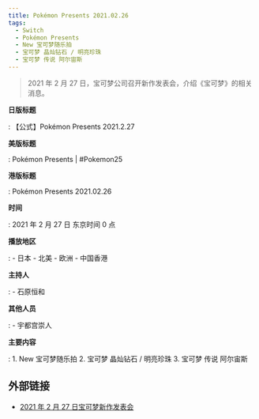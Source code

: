 ```yaml
---
title: Pokémon Presents 2021.02.26
tags:
  - Switch
  - Pokémon Presents
  - New 宝可梦随乐拍
  - 宝可梦 晶灿钻石 / 明亮珍珠
  - 宝可梦 传说 阿尔宙斯
---
```


> 2021 年 2 月 27 日，宝可梦公司召开新作发表会，介绍《宝可梦》的相关消息。

**日版标题**

:   【公式】Pokémon Presents 2021.2.27

**美版标题**

:   Pokémon Presents | #Pokemon25

**港版标题**

:   Pokémon Presents 2021.02.26

**时间**

:   2021 年 2 月 27 日 东京时间 0 点

**播放地区**

:   - 日本
    - 北美
    - 欧洲
    - 中国香港

**主持人**

:   - 石原恒和

**其他人员**

:   - 宇都宫崇人

**主要内容**

:   1. New 宝可梦随乐拍
    2. 宝可梦 晶灿钻石 / 明亮珍珠
    3. 宝可梦 传说 阿尔宙斯

## 外部链接

- [2021 年 2 月 27 日宝可梦新作发表会](https://www.bilibili.com/video/BV16Z4y1A7u6/)
